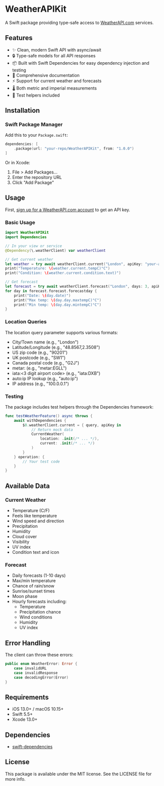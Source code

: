 # WeatherAPIKit

A Swift package providing type-safe access to [WeatherAPI.com](https://www.weatherapi.com) services.

## Features

- ✨ Clean, modern Swift API with async/await
- 🔒 Type-safe models for all API responses
- 📦 Built with Swift Dependencies for easy dependency injection and testing
- 📝 Comprehensive documentation
- ⚡️ Support for current weather and forecasts
- 🌡️ Both metric and imperial measurements
- 🧪 Test helpers included

## Installation

### Swift Package Manager

Add this to your `Package.swift`:

```swift
dependencies: [
    .package(url: "your-repo/WeatherAPIKit", from: "1.0.0")
]
```

Or in Xcode:
1. File > Add Packages...
2. Enter the repository URL
3. Click "Add Package"

## Usage

First, [sign up for a WeatherAPI.com account](https://www.weatherapi.com/signup.aspx) to get an API key.

### Basic Usage

```swift
import WeatherAPIKit
import Dependencies

// In your view or service
@Dependency(\.weatherClient) var weatherClient

// Get current weather
let weather = try await weatherClient.current("London", apiKey: "your-api-key")
print("Temperature: \(weather.current.tempC)°C")
print("Condition: \(weather.current.condition.text)")

// Get forecast
let forecast = try await weatherClient.forecast("London", days: 3, apiKey: "your-api-key")
for day in forecast.forecast.forecastday {
    print("Date: \(day.date)")
    print("Max temp: \(day.day.maxtempC)°C")
    print("Min temp: \(day.day.mintempC)°C")
}
```

### Location Queries

The location query parameter supports various formats:
- City/Town name (e.g., "London")
- Latitude/Longitude (e.g., "48.8567,2.3508")
- US zip code (e.g., "90201")
- UK postcode (e.g., "SW1")
- Canada postal code (e.g., "G2J")
- metar:<metar code> (e.g., "metar:EGLL")
- iata:<3 digit airport code> (e.g., "iata:DXB")
- auto:ip IP lookup (e.g., "auto:ip")
- IP address (e.g., "100.0.0.1")

### Testing

The package includes test helpers through the Dependencies framework:

```swift
func testWeatherFeature() async throws {
    await withDependencies {
        $0.weatherClient.current = { query, apiKey in
            // Return mock data
            CurrentWeather(
                location: .init(/* ... */),
                current: .init(/* ... */)
            )
        }
    } operation: {
        // Your test code
    }
}
```

## Available Data

### Current Weather
- Temperature (C/F)
- Feels like temperature
- Wind speed and direction
- Precipitation
- Humidity
- Cloud cover
- Visibility
- UV index
- Condition text and icon

### Forecast
- Daily forecasts (1-10 days)
- Max/min temperature
- Chance of rain/snow
- Sunrise/sunset times
- Moon phase
- Hourly forecasts including:
  - Temperature
  - Precipitation chance
  - Wind conditions
  - Humidity
  - UV index

## Error Handling

The client can throw these errors:
```swift
public enum WeatherError: Error {
    case invalidURL
    case invalidResponse
    case decodingError(Error)
}
```

## Requirements

- iOS 13.0+ / macOS 10.15+
- Swift 5.5+
- Xcode 13.0+

## Dependencies

- [swift-dependencies](https://github.com/pointfreeco/swift-dependencies)

## License

This package is available under the MIT license. See the LICENSE file for more info.
